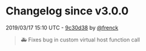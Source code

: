 # Changelog since v3.0.0

2019/03/17 15:10 UTC - [9c30d38](https://github.com/hassio-addons/addon-pi-hole/commit/9c30d385b0929adfdebe2316ec1a75203fc2c3a4) by [@frenck](https://github.com/frenck)
> :ambulance: Fixes bug in custom virtual host function call 

